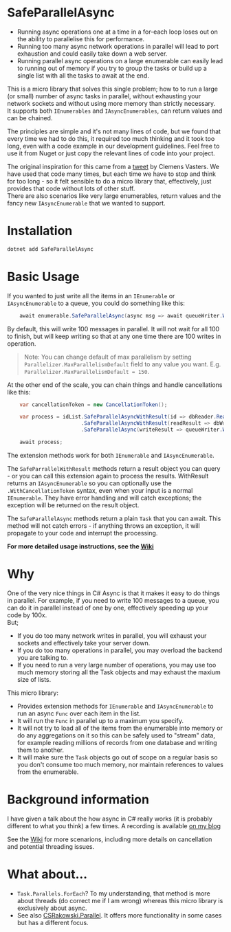 # SafeParallelAsync
- Running async operations one at a time in a for-each loop loses out on the ability to parallelise this for performance.
- Running too many async network operations in parallel will lead to port exhaustion and could easily take down a web server.
- Running parallel async operations on a large enumerable can easily lead to running out of memory if you try to group the tasks or build up a single list with all the tasks to await at the end. 

This is a micro library that solves this single problem; how to to run a large (or small) number of async tasks in parallel, without exhausting your network sockets and without using more memory than strictly necessary.  
It supports both `IEnumerables` and `IAsyncEnumerables`, can return values and can be chained. 

The principles are simple and it's not many lines of code, but we found that every time we had to do this, it required too much thinking and it took too long, even with a code example in our development guidelines. Feel free to use it from Nuget or just copy the relevant lines of code into your project.

The original inspiration for this came from a [tweet](https://twitter.com/clemensv/status/831462231808339971) by Clemens Vasters. We have used that code many times, but each time we have to stop and think for too long - so it felt sensible to do a micro library that, effectively, just provides that code without lots of other stuff.   
There are also scenarios like very large enumerables, return values and the fancy new `IAsyncEnumerable` that we wanted to support.

# Installation
```cmd
dotnet add SafeParallelAsync
```

# Basic Usage
If you wanted to just write all the items in an `IEnumerable` or `IAsyncEnumerable` to a queue, you could do something like this:
```csharp
    await enumerable.SafeParallelAsync(async msg => await queueWriter.Write(msg));
```
By default, this will write 100 messages in parallel. It will not wait for all 100 to finish, but will keep writing so that at any one time there are 100 writes in operation.
> Note: You can change default of max parallelism by setting `Parallelizer.MaxParallelismDefault` field to any value you want. E.g. `Parallelizer.MaxParallelismDefault = 150`.

At the other end of the scale, you can chain things and handle cancellations like this:
```csharp
    var cancellationToken = new CancellationToken();

    var process = idList.SafeParallelAsyncWithResult(id => dbReader.ReadData(id), 30)
                        .SafeParallelAsyncWithResult(readResult => dbWriter.WriteData(readResult.Output), 100)
                        .SafeParallelAsync(writeResult => queueWriter.Write(writeResult.Output.SomeDescription), 50, cancellationToken);

    await process;
```
The extension methods work for both `IEnumerable` and `IAsyncEnumerable`.

The `SafeParrallelWithResult` methods return a result object you can query - or you can call this extension again to process the results. WithResult returns an `IAsyncEnumerable` so you can optionally use the `.WithCancellationToken` syntax, even when your input is a normal `IEnumerable`. 
They have error handling and will catch exceptions; the exception will be returned on the result object. 

The `SafeParallelAsync` methods return a plain `Task` that you can await. This method will not catch errors - if anything throws an exception, it will propagate to your code and interrupt the processing. 

**For more detailed usage instructions, see the [Wiki](https://github.com/NewOrbit/SafeParallelAsync/wiki)**

# Why
One of the very nice things in C# Async is that it makes it easy to do things in parallel. For example, if you need to write 100 messages to a queue, you can do it in parallel instead of one by one, effectively speeding up your code by 100x.  
But;
- If you do too many network writes in parallel, you will exhaust your sockets and effectively take your server down.
- If you do too many operations in parallel, you may overload the backend you are talking to.
- If you need to run a very large number of operations, you may use too much memory storing all the Task objects and may exhaust the maxium size of lists.

This micro library:
- Provides extension methods for `IEnumerable` and `IAsyncEnumerable` to run an async `Func` over each item in the list. 
- It will run the `Func` in parallel up to a maximum you specify. 
- It will not try to load all of the items from the enumerable into memory or do any aggregations on it so this can be safely used to "stream" data, for example reading millions of records from one database and writing them to another.
- It will make sure the `Task` objects go out of scope on a regular basis so you don't consume too much memory, nor maintain references to values from the enumerable.

# Background information
I have given a talk about the how async in C# really works (it is probably different to what you think) a few times. A recording is available [on my blog](https://www.lytzen.name/2019/04/29/Everything-I-thought-I-knew-about-async-was-wrong.html)




See the [Wiki](https://github.com/NewOrbit/SafeParallelAsync/wiki) for more scenarions, including more details on cancellation and potential threading issues.

# What about...
- `Task.Parallels.ForEach`? To my understanding, that method is more about threads (do correct me if I am wrong) whereas this micro library is exclusively about async. 
- See also [CSRakowski.Parallel](https://github.com/csrakowski/ParallelAsync). It offers more functionality in some cases but has a different focus.

